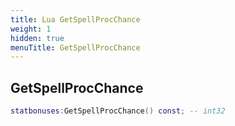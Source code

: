 ```yaml
---
title: Lua GetSpellProcChance
weight: 1
hidden: true
menuTitle: GetSpellProcChance
---
```

## GetSpellProcChance
```lua
statbonuses:GetSpellProcChance() const; -- int32
```